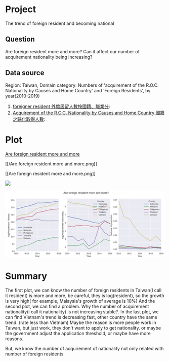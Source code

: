 # Project
The trend of foreign resident and becoming national

## Question
Are foreign resident more and more? Can it affect our number of acquirement nationality being increasing?

## Data source
Region: Taiwan, Domain category: Numbers of 'acquirement of the R.O.C. Nationality by Causes and Home Country' and 'Foreign Residents', by year(2010-2019)
  1. [foreigner resident 外僑居留人數按國籍、職業分](https://www.moi.gov.tw/files/site_stuff/321/2/year/year.html):
  2. [Acquirement of the R.O.C. Nationality by Causes and Home Country 國籍之歸化取得人數](https://www.moi.gov.tw/files/site_stuff/321/2/year/year.html):
  
  

# Plot
[Are foreign resident more and more]()

[[/Are foreign resident more and more.png]]

[[Are foreign resident more and more.png]]

![](../)

<img src="images/Are foreign resident more and more.png" alt="hi" class="inline"/>
 
# Summary
The first plot, we can know the number of foreign residents in Taiwan(I call it resident) is more and more, be careful, they is log(resident), so the growth is very high( for example, Malaysia's growth of average is 10%) And the second plot, we can find a problem. Why the number of acquirement nationality(I call it nationality) is not increasing stable?. In the last plot, we can find Vietnam's trend is decreasing fast, other country have the same trend. (rate less than Vietnam) Maybe the reason is more people work in Taiwan, but just work, they don't want to apply to get nationality. or maybe the government adjust the application threshold, or maybe have more reasons.

But, we know the number of acquirement of nationality not only related with number of foreign residents
